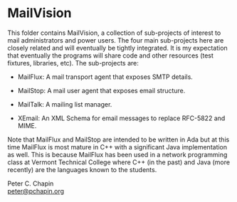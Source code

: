 MailVision
==========

This folder contains MailVision, a collection of sub-projects of interest to mail administrators
and power users. The four main sub-projects here are closely related and will eventually be
tightly integrated. It is my expectation that eventually the programs will share code and other
resources (test fixtures, libraries, etc). The sub-projects are:

+ MailFlux: A mail transport agent that exposes SMTP details.

+ MailStop: A mail user agent that exposes email structure.

+ MailTalk: A mailing list manager.

+ XEmail: An XML Schema for email messages to replace RFC-5822 and MIME.

Note that MailFlux and MailStop are intended to be written in Ada but at this time MailFlux is
most mature in C++ with a significant Java implementation as well. This is because MailFlux has
been used in a network programming class at Vermont Technical College where C++ (in the past)
and Java (more recently) are the languages known to the students.

Peter C. Chapin  
peter@pchapin.org
